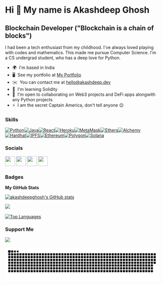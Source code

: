 <!-- <p align="center">
<img src="https://github.com/akashdeepghosh/akashdeepghosh/blob/master/akkuu%20logo.gif"/>
</p> -->

Hi 👋 My name is Akashdeep Ghosh
================================

Blockchain Developer ("Blockchain is a chain of blocks")
--------------------

I had been a tech enthusiast from my childhood. I've always loved playing with codes and mathematics. This made me pursue Computer Science. I'm a CS undergrad student, who has a deep love for Python.

* 🌍  I'm based in India
* 🖥️  See my portfolio at [My Portfolio](http://akashdeep.dev/)
* ✉️  You can contact me at [hello@akashdeep.dev](mailto:hello@akashdeep.dev)
* 🧠  I'm learning Solidity
* 🤝  I'm open to collaborating on Web3 projects and DeFi apps alongwith any Python projects
* ⚡  I am the secret Captain America, don't tell anyone 😉

### Skills

<p align="left"><a href="https://www.python.org/" target="_blank" rel="noreferrer"><img src="https://cdn.jsdelivr.net/gh/devicons/devicon/icons/python/python-original.svg" width="36" height="36" alt="Python" /></a><a href="https://www.oracle.com/java/" target="_blank" rel="noreferrer"><img src="https://cdn.jsdelivr.net/gh/devicons/devicon/icons/java/java-original.svg" width="36" height="36" alt="Java" /></a><a href="https://reactjs.org/" target="_blank" rel="noreferrer"><img src="https://cdn.jsdelivr.net/gh/devicons/devicon/icons/react/react-original.svg" width="36" height="36" alt="React" /></a><a href="https://www.heroku.com/" target="_blank" rel="noreferrer"><img src="https://cdn.jsdelivr.net/gh/devicons/devicon/icons/heroku/heroku-original.svg" width="36" height="36" alt="Heroku" /></a><a href="https://metamask.io/" target="_blank" rel="noreferrer"><img src="https://raw.githubusercontent.com/danielcranney/readme-generator/main/public/icons/skills/metamask-colored.svg" width="36" height="36" alt="MetaMask" /></a><a href="https://ethers.io" target="_blank" rel="noreferrer"><img src="https://raw.githubusercontent.com/danielcranney/readme-generator/main/public/icons/skills/ethers-colored.svg" width="36" height="36" alt="Ethers" /></a><a href="https://docs.alchemy.com/alchemy/documentation/alchemy-web3" target="_blank" rel="noreferrer"><img src="https://raw.githubusercontent.com/danielcranney/readme-generator/main/public/icons/skills/alchemy-colored.svg" width="36" height="36" alt="Alchemy" /></a><a href="https://hardhat.org/" target="_blank" rel="noreferrer"><img src="https://raw.githubusercontent.com/danielcranney/readme-generator/main/public/icons/skills/hardhat-colored.svg" width="36" height="36" alt="Hardhat" /></a><a href="https://ipfs.io/" target="_blank" rel="noreferrer"><img src="https://raw.githubusercontent.com/danielcranney/readme-generator/main/public/icons/skills/ipfs-colored.svg" width="36" height="36" alt="IPFS" /></a><a href="https://ethereum.org/en/" target="_blank" rel="noreferrer"><img src="https://raw.githubusercontent.com/danielcranney/readme-generator/main/public/icons/skills/ethereum-colored.svg" width="36" height="36" alt="Ethereum" /></a><a href="https://polygon.technology/" target="_blank" rel="noreferrer"><img src="https://raw.githubusercontent.com/danielcranney/readme-generator/main/public/icons/skills/polygon-colored.svg" width="36" height="36" alt="Polygon" /></a><a href="https://solana.com/" target="_blank" rel="noreferrer"><img src="https://raw.githubusercontent.com/danielcranney/readme-generator/main/public/icons/skills/solana-colored.svg" width="36" height="36" alt="Solana" /></a></p>


### Socials

<p align="left">
<a href="https://discord.com/users/382475461860524032" target="_blank" rel="noreferrer"><img src="https://raw.githubusercontent.com/danielcranney/readme-generator/main/public/icons/socials/discord.svg" width="32" height="32" /></a>
<a href="https://www.github.com/akashdeepghosh" target="_blank" rel="noreferrer"><img src="https://raw.githubusercontent.com/danielcranney/readme-generator/main/public/icons/socials/github.svg" width="32" height="32" /></a>
<a href="https://www.linkedin.com/in/akashdeepghosh/" target="_blank" rel="noreferrer"><img src="https://raw.githubusercontent.com/danielcranney/readme-generator/main/public/icons/socials/linkedin.svg" width="32" height="32" /></a>
<a href="https://www.twitter.com/akkucodes" target="_blank" rel="noreferrer"><img src="https://raw.githubusercontent.com/danielcranney/readme-generator/main/public/icons/socials/twitter.svg" width="32" height="32" /></a>
</p>

### Badges

<b>My GitHub Stats</b>

<a href="http://www.github.com/akashdeepghosh"><img src="https://github-readme-stats.vercel.app/api?username=akashdeepghosh&show_icons=true&hide=&count_private=true&title_color=facc15&text_color=ffffff&icon_color=facc15&bg_color=0f172a&hide_border=true&show_icons=true" alt="akashdeepghosh's GitHub stats" /></a>

<a href="http://www.github.com/akashdeepghosh"><img src="https://github-readme-streak-stats.herokuapp.com/?user=akashdeepghosh&stroke=ffffff&background=0f172a&ring=facc15&fire=facc15&currStreakNum=ffffff&currStreakLabel=facc15&sideNums=ffffff&sideLabels=ffffff&dates=ffffff&hide_border=true" /></a>

<a href="https://github.com/akashdeepghosh" align="left"><img src="https://github-readme-stats.vercel.app/api/top-langs/?username=akashdeepghosh&langs_count=10&title_color=facc15&text_color=ffffff&icon_color=facc15&bg_color=0f172a&hide_border=true&locale=en&custom_title=Top%20%Languages" alt="Top Languages" /></a>

### Support Me

<a href="https://www.buymeacoffee.com/akashdeep"><img src="https://cdn.buymeacoffee.com/buttons/v2/default-yellow.png" width="200" /></a>

![snake gif](https://github.com/akashdeepghosh/akashdeepghosh/blob/output/github-contribution-grid-snake-dark.svg)
